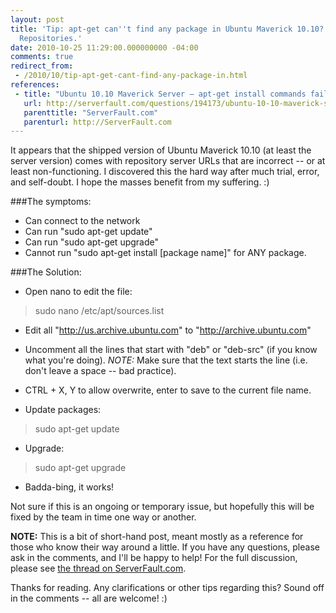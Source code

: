 ```yaml
---
layout: post
title: 'Tip: apt-get can''t find any package in Ubuntu Maverick 10.10? Rename Your
  Repositories.'
date: 2010-10-25 11:29:00.000000000 -04:00
comments: true
redirect_from: 
 - /2010/10/tip-apt-get-cant-find-any-package-in.html
references: 
 - title: "Ubuntu 10.10 Maverick Server — apt-get install commands fail"
   url: http://serverfault.com/questions/194173/ubuntu-10-10-maverick-server-apt-get-install-commands-fail
   parenttitle: "ServerFault.com"
   parenturl: http://ServerFault.com
---
```

It appears that the shipped version of Ubuntu Maverick 10.10 (at least the server version) comes with repository server URLs that are incorrect -- or at least non-functioning. I discovered this the hard way after much trial, error, and self-doubt. I hope the masses benefit from my suffering. :)

###The symptoms:
* Can connect to the network
* Can run "sudo apt-get update"
* Can run "sudo apt-get upgrade"
* Cannot run "sudo apt-get install [package name]" for ANY package.

###The Solution:
* Open nano to edit the file:
>sudo nano /etc/apt/sources.list

* Edit all "http://us.archive.ubuntu.com" to "http://archive.ubuntu.com"
* Uncomment all the lines that start with "deb" or "deb-src" (if you know what you're doing). *NOTE:* Make sure that the text starts the line (i.e. don't leave a space -- bad practice).
* CTRL + X, Y to allow overwrite, enter to save to the current file name.

* Update packages:
> sudo apt-get update

* Upgrade:
> sudo apt-get upgrade

* Badda-bing, it works!

Not sure if this is an ongoing or temporary issue, but hopefully this will be fixed by the team in time one way or another.

**NOTE:** This is a bit of short-hand post, meant mostly as a reference for those who know their way around a little. If you have any questions, please ask in the comments, and I'll be happy to help! For the full discussion, please see [the thread on ServerFault.com][SF Thread]. 

Thanks for reading. Any clarifications or other tips regarding this? Sound off in the comments -- all are welcome! :)

[SF Thread]: http://serverfault.com/questions/194173/ubuntu-10-10-maverick-server-apt-get-install-commands-fail